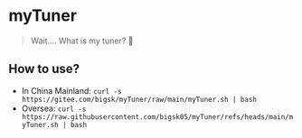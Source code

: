 # myTuner

> Wait.... What is my tuner?
> 🤔

## How to use?
 - In China Mainland: `curl -s https://gitee.com/bigsk/myTuner/raw/main/myTuner.sh | bash`
 - Oversea: `curl -s https://raw.githubusercontent.com/bigsk05/myTuner/refs/heads/main/myTuner.sh | bash`